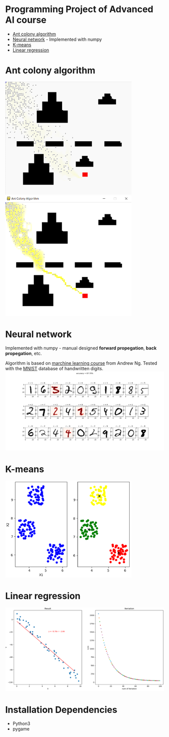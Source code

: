 # Programming Project of Advanced AI course 
* [Ant colony algorithm](https://github.com/pangyijiang/Programming-assignments/tree/master/Ant_colony)
* [Neural network](https://github.com/pangyijiang/Programming-assignments/tree/master/Neural_network) - Implemented with numpy
* [K-means](https://github.com/pangyijiang/Programming-assignments/tree/master/K-means)
* [Linear regression](https://github.com/pangyijiang/Programming-assignments/tree/master/Linear_regression)

# Ant colony algorithm
<img src="Ant_colony/result1.gif" width="400" >
<img src="Ant_colony/result2.png" width="400" >

# Neural network
Implemented with numpy - manual designed **forward propegation**, **back propegation**, etc.

Algorithm is based on [marchine learning course](https://www.coursera.org/learn/machine-learning) from Andrew Ng. Tested with the [MNIST](http://yann.lecun.com/exdb/mnist/) database of handwritten digits.
<img src="Neural_network/result.png" width="auto" >

# K-means
<img src="K-means/result.png" width="400" >

# Linear regression
<img src="Linear_regression/result.png" width="auto" >


# Installation Dependencies
* Python3
* pygame
